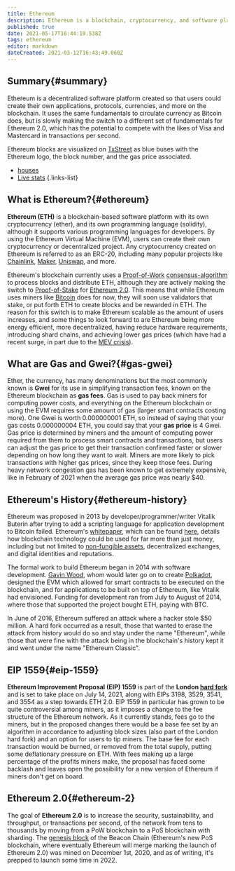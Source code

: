 ```yaml
---
title: Ethereum
description: Ethereum is a blockchain, cryptocurrency, and software platform where smart contracts and Dapps are built and used.
published: true
date: 2021-05-17T16:44:19.538Z
tags: ethereum
editor: markdown
dateCreated: 2021-03-12T16:43:49.060Z
---
```


## Summary{#summary}

Ethereum is a decentralized software platform created so that users could create their own applications, protocols, currencies, and more on the blockchain. It uses the same fundamentals to circulate currency as Bitcoin does, but is slowly making the switch to a different set of fundamentals for Ethereum 2.0, which has the potential to compete with the likes of Visa and Mastercard in transactions per second.

Ethereum blocks are visualized on [TxStreet](https://www.txstreet.com) as blue buses with the Ethereum logo, the block number, and the gas price associated.

- [houses](/ethereum/houses)
- [Live stats](/ethereum/live-stats)
{.links-list}

## What is Ethereum?{#ethereum}

**Ethereum (ETH)** is a blockchain-based software platform with its own cryptocurrency (ether), and its own programming language (solidity), although it supports various programming languages for developers. By using the Ethereum Virtual Machine (EVM), users can create their own cryptocurrency or decentralized project. Any cryptocurrency created on Ethereum is referred to as an ERC-20, including many popular projects like [Chainlink](https://chain.link/), [Maker](https://makerdao.com/en/), [Uniswap](https://uniswap.org/), and more.

Ethereum's blockchain currently uses a [Proof-of-Work](/en/blockchain/consensus-algorithms) [consensus-algorithm](/en/blockchain/consensus-algorithms) to process blocks and distribute ETH, although they are actively making the switch to [Proof-of-Stake](#proof-of-stake) for [Ethereum 2.0](#ethereum-2). This means that while Ethereum uses miners like [Bitcoin](#bitcoin) does for now, they will soon use validators that stake, or put forth ETH to create blocks and be rewarded in ETH. The reason for this switch is to make Ethereum scalable as the amount of users increases, and some things to look forward to are Ethereum being more energy efficient, more decentralized, having reduce hardware requirements, introducing shard chains, and achieving lower gas prices (which have had a recent surge, in part due to the [MEV crisis](/en/glossary/mining/#mev)).

## What are Gas and Gwei?{#gas-gwei}

Ether, the currency, has many denominations but the most commonly known is **Gwei** for its use in simplifying transaction fees, known on the Ethereum blockchain as **gas fees**. Gas is used to pay back miners for computing power costs, and everything on the Ethereum blockchain or using the EVM requires some amount of gas (larger smart contracts costing more). One Gwei is worth 0.000000001 ETH, so instead of saying that your gas costs 0.000000004 ETH, you could say that your **gas price** is 4 Gwei. Gas price is determined by miners and the amount of computing power required from them to process smart contracts and transactions, but users can adjust the gas price to get their transaction confirmed faster or slower depending on how long they want to wait. Miners are more likely to pick transactions with higher gas prices, since they keep those fees. During heavy network congestion gas has been known to get extremely expensive, like in February of 2021 when the average gas price was nearly $40.

## Ethereum's History{#ethereum-history}

Ethereum was proposed in 2013 by developer/programmer/writer Vitalik Buterin after trying to add a scripting language for application development to Bitcoin failed. Ethereum's [whitepaper](#whitepaper), which can be found [here](https://docs.google.com/viewerng/viewer?url=http://cryptoverze.com/wp-content/uploads/2018/11/Ethereum-ETH-whitepaper.pdf&hl=en), details how blockchain technology could be used for far more than just money, including but not limited to [non-fungible assets](#nfts), decentralized exchanges, and digital identities and reputations.

The formal work to build Ethereum began in 2014 with software development. [Gavin Wood](https://en.wikipedia.org/wiki/Gavin_Wood), whom would later go on to create [Polkadot](https://polkadot.network/), designed the EVM which allowed for smart contracts to be executed on the blockchain, and for applications to be built on top of Ethereum, like Vitalik had envisioned. Funding for development ran from July to August of 2014, where those that supported the project bought ETH, paying with BTC.

In June of 2016, Ethereum suffered an attack where a hacker stole $50 million. A hard fork occurred as a result, those that wanted to erase the attack from history would do so and stay under the name "Ethereum", while those that were fine with the attack being in the blockchain's history kept it and went under the name "Ethereum Classic".

## EIP 1559{#eip-1559}

**Ethereum Improvement Proposal (EIP) 1559** is part of the **London [hard fork](/glossary/forks)** and is set to take place on July 14, 2021, along with EIPs 3198, 3529, 3541, and 3554 as a step towards ETH 2.0. EIP 1559 in particular has grown to be quite controversial among miners, as it imposes a change to the fee structure of the Ethereum network. As it currently stands, fees go to the miners, but in the proposed changes there would be a base fee set by an algorithm in accordance to adjusting block sizes (also part of the London hard fork) and an option for users to tip miners. The base fee for each transaction would be burned, or removed from the total supply, putting some deflationary pressure on ETH. With fees making up a large percentage of the profits miners make, the proposal has faced some backlash and leaves open the possibility for a new version of Ethereum if miners don't get on board.


## Ethereum 2.0{#ethereum-2}

The goal of **Ethereum 2.0** is to increase the security, sustainability, and throughput, or transactions per second, of the network from tens to thousands by moving from a PoW blockchain to a PoS blockchain with sharding. The [genesis block](#genesis-block) of the Beacon Chain (Ethereum's new PoS blockchain, where eventually Ethereum will merge marking the launch of Ethereum 2.0) was mined on December 1st, 2020, and as of writing, it's prepped to launch some time in 2022. 